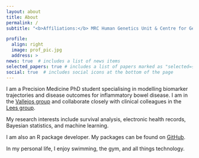 ```yaml
---
layout: about
title: About
permalink: /
subtitle: "<b>Affiliations:</b> MRC Human Genetics Unit & Centre for Genomic and Experimental Medicine"

profile:
  align: right
  image: prof_pic.jpg
  address: >
news: true  # includes a list of news items
selected_papers: true # includes a list of papers marked as "selected={true}"
social: true  # includes social icons at the bottom of the page
---
```


I am a Precision Medicine PhD student specialising in modelling biomarker
trajectories and disease outcomes for inflammatory bowel
disease. I am in the [Vallejos group](https://vallejosgroup.github.io) and
collaborate closely with clinical colleagues in the
[Lees group](https://charlielees.com). 

My research interests include survival analysis, electronic health records,
Bayesian statistics, and machine learning.

I am also an R package developer. My packages can be found on
[GitHub](https://www.github.com/nathansam).

In my personal life, I enjoy swimming, the gym, and all things technology.